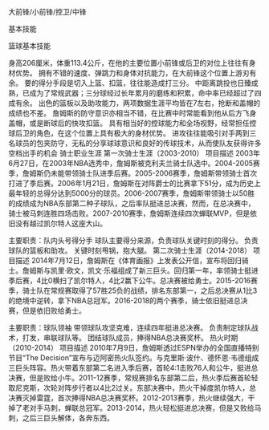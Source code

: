 大前锋/小前锋/控卫/中锋

基本技能

篮球基本技能

身高206厘米，体重113.4公斤，在他的主要位置小前锋或后卫的对位上往往有身材优势。 拥有不错的速度、弹跳力和身体对抗能力，在大前锋这个位置上游刃有余。 要的得分手段是切入上篮、扣篮，往往能造成打三分。 中距离跳投也日臻成熟，已成为了常规武器；三分球经过长年累月的磨练和积累，命中率已经超过了四成有余。 出色的篮板以及助攻能力，两项数据生涯平均皆在7左右，抢断和盖帽的成绩也不差。 詹姆斯的防守意识亦相当不错，在比赛中时常能看到他从后方飞身盖帽，或是断球后的快攻扣篮。 具有相当好的控球能力和全场视野，经常担任控球后卫的角色，在这个位置上具有极大的身材优势。 进攻往往能吸引对手两到三名球员的包夹防守，无私的分享球球意识和良好的传球技术，从而使队友获得许多空档出手的机会 骑士职业生涯 第一次骑士生涯（2003-2010） 项目描述 2003年6月27日，在2003年NBA选秀中，詹姆斯被克利夫兰骑士队选中。2004-2005赛季，詹姆斯仍未能带领骑士队进季后赛。2005-2006赛季，詹姆斯带领骑士首次打进了季后赛。2006年1月21日，詹姆斯在对阵爵士的比赛拿下51分，成为历史上最年轻的总得分达到5000分的球员。2006-2007赛季，詹姆斯带领骑士以50胜的成绩成为NBA东部第二种子球队，之后率队挺进总决赛，然而，在总决赛中，骑士被马刺连胜四场击败。2007-2010赛季，詹姆斯连续四次蝉联MVP，但是依旧没有越过凯尔特人这座大山。

主要职责：队内头号得分手 球队主要得分来源，负责球队关键时刻的得分。 负责球队的篮板和助攻。 关键时刻甩锅，抱大腿。 第二次骑士生涯（2014-2018） 项目描述 2014年7月12日，詹姆斯在《体育画报》上发表公开信，宣布将回归骑士。詹姆斯与凯里·欧文，凯文·乐福组成了新三巨头。回归第一年，率领骑士挺进季后赛，4比0横扫了凯尔特人，4比2赢下公牛。总决赛被给勇士。2015-2016赛季，骑士队在常规赛取得了57胜25负的战绩，排名东部第一，之后总决赛从1比3的绝境中逆转，拿下NBA总冠军。2016-2018的两个赛季，骑士依旧挺进总决赛，但是依旧败给勇士。

主要职责：球队领袖 带领球队攻坚克难，连续四年挺进总决赛。 负责制定球队战术，打发，串联球队等。 团结球队成员，捧得NBA总决赛奖杯。 热火时期（2010-2014） 项目描述 2010年7月9日，詹姆斯透过ESPN举办的全国直播特别节目“The Decision”宣布与迈阿密热火队签约。与克里斯·波什、德怀恩·韦德组成三巨头阵容。热火带着东部第二名进入季后赛，首轮4:1击败76人和公牛，挺进总决赛，但是败给小牛。2011-12赛季，常规赛排名东部第二后，热火季后赛首轮轻取尼克斯，次轮对阵步行者以4比2过关。东部决赛中，热火干掉度凯尔特人，总决赛灭掉雷霆，首次捧得NBA总决赛奖杯。2012-2013赛季，热火继续强大，干掉了老对手马刺，蝉联总冠军。2013-2014，热火轻松挺进总决赛，但是又败给马刺，之后三巨头解体，各奔东西。
